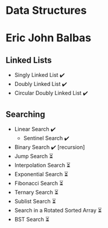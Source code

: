 # Data Structures 
# Eric John Balbas

## Linked Lists
- Singly Linked List ✔️
- Doubly Linked List ✔️
- Circular Doubly Linked List ✔️

## Searching
- Linear Search ✔️
  - Sentinel Search ✔️ 
- Binary Search ✔️ [recursion]
- Jump Search ⏳
- Interpolation Search ⏳
- Exponential Search ⏳
- Fibonacci Search ⏳
- Ternary Search ⏳
- Sublist Search ⏳
- Search in a Rotated Sorted Array ⏳
- BST Search ⏳
